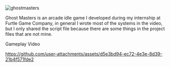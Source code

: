    ![ghostmasters](https://github.com/user-attachments/assets/1f85c944-a795-4aa5-80c7-51c7fc07348b)

Ghost Masters is an arcade idle game I developed during my internship at Furtle Game Company, in general I wrote most of the systems in the video, but I only shared the script file because there are some things in the project files that are not mine.

Gameplay Video

https://github.com/user-attachments/assets/d5e3bd94-ec72-4e3e-8d39-21b4f571fde2

